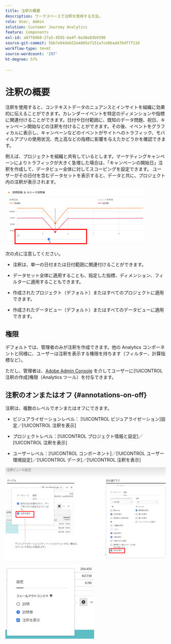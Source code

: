 ```yaml
---
title: 注釈の概要
description: ワークスペースで注釈を使用する方法。
role: User, Admin
solution: Customer Journey Analytics
feature: Components
exl-id: a87f6968-27a5-4595-be4f-0a38e03b9398
source-git-commit: 5bb7e04deb52e4805e7151afce0bad476df7f13d
workflow-type: tm+mt
source-wordcount: '297'
ht-degree: 57%

---
```


# 注釈の概要

注釈を使用すると、コンテキストデータのニュアンスとインサイトを組織に効果的に伝えることができます。カレンダーイベントを特定のディメンションや指標に関連付けることができます。日付や日付範囲に、既知のデータ問題、祝日、キャンペーン開始などの注釈を付けることができます。その後、イベントをグラフィカルに表示し、キャンペーンなどのイベントがサイトへのトラフィック、モバイルアプリの使用状況、売上高などの指標に影響を与えたかどうかを確認できます。

例えば、プロジェクトを組織と共有しているとします。マーケティングキャンペーンによりトラフィックが大きく急増した場合は、「キャンペーンの開始日」注釈を作成して、データビュー全体に対してスコーピングを設定できます。 ユーザーがその日付を含むデータセットを表示すると、データと共に、プロジェクト内の注釈が表示されます。

![](assets/multi-day.png)

次の点に注意してください。

* 注釈は、単一の日付または日付範囲に関連付けることができます。

* データセット全体に適用することも、指定した指標、ディメンション、フィルターに適用することもできます。

* 作成されたプロジェクト（デフォルト）またはすべてのプロジェクトに適用できます。

* 作成されたデータビュー（デフォルト）またはすべてのデータビューに適用できます。

## 権限

デフォルトでは、管理者のみが注釈を作成できます。他の Analytics コンポーネントと同様に、ユーザーは注釈を表示する権限を持ちます（フィルター、計算指標など）。

ただし、管理者は、[Adobe Admin Console](https://experienceleague.adobe.com/docs/analytics/admin/admin-console/permissions/analytics-tools.html?lang=ja) を介してユーザーに[!UICONTROL 注釈の作成]権限（Analytics ツール）を付与できます。

## 注釈のオンまたはオフ {#annotations-on-off}

注釈は、複数のレベルでオンまたはオフにできます。

* ビジュアライゼーションレベル： [!UICONTROL ビジュアライゼーション]設定／[!UICONTROL 注釈を表示]

* プロジェクトレベル：[!UICONTROL プロジェクト情報と設定]／[!UICONTROL 注釈を表示]

* ユーザーレベル：[!UICONTROL コンポーネント]／[!UICONTROL ユーザー環境設定]／[!UICONTROL データ]／[!UICONTROL 注釈を表示]

![](assets/show-ann.png)

![](assets/show-ann2.png)
